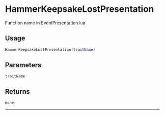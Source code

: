 # HammerKeepsakeLostPresentation
Function name in EventPresentation.lua
## Usage
```lua
HammerKeepsakeLostPresentation(traitName)
```
## Parameters
`traitName`
## Returns
`none`

---